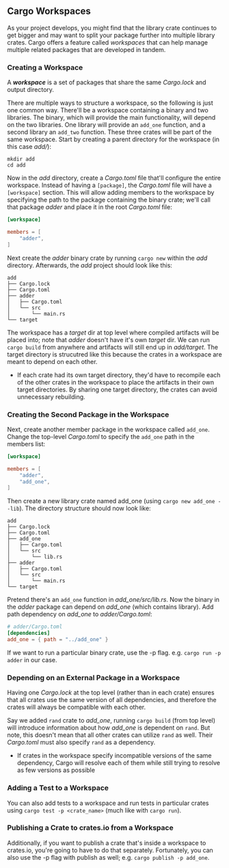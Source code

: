 ## Cargo Workspaces

As your project develops, you might find that the library crate continues to
get bigger and may want to split your package further into multiple library
crates. Cargo offers a feature called *workspaces* that can help manage
multiple related packages that are developed in tandem.

### Creating a Workspace

A ***workspace*** is a set of packages that share the same *Cargo.lock* and
output directory.

There are multiple ways to structure a workspace, so the following is just one
common way. There'll be a workspace containing a binary and two libraries. The
binary, which will provide the main functionality, will depend on the two
libraries. One library will provide an `add_one` function, and a second library
an `add_two` function. These three crates will be part of the same workspace.
Start by creating a parent directory for the workspace (in this case *add/*):
```
mkdir add
cd add
```
Now in the *add* directory, create a *Cargo.toml* file that'll configure the
entire workspace. Instead of having a `[package]`, the *Cargo.toml* file will
have a `[workspace]` section. This will allow adding members to the workspace
by specifying the path to the package containing the binary crate; we'll call
that package *adder* and place it in the root *Cargo.toml* file:
```toml
[workspace]

members = [
    "adder",
]
```
Next create the *adder* binary crate by running `cargo new` within the *add*
directory. Afterwards, the *add* project should look like this:
```
add
├── Cargo.lock
├── Cargo.toml
├── adder
│   ├── Cargo.toml
│   └── src
│       └── main.rs
└── target
```
The workspace has a *target* dir at top level where compiled artifacts will be
placed into; note that *adder* doesn't have it's own *target* dir. We can run
`cargo build` from anywhere and artifacts will still end up in *add/target*.
The target directory is strucutred like this because the crates in a workspace
are meant to depend on each other.
- If each crate had its own target directory, they'd have to recompile each of
  the other crates in the workspace to place the artifacts in their own target
  directories. By sharing one target directory, the crates can avoid
  unnecessary rebuilding.

### Creating the Second Package in the Workspace

Next, create another member package in the workspace called `add_one`. Change
the top-level *Cargo.toml* to specify the `add_one` path in the members list:
```toml
[workspace]

members = [
    "adder",
    "add_one",
]
```
Then create a new library crate named add_one (using `cargo new add_one
--lib`). The directory structure should now look like:
```
add
├── Cargo.lock
├── Cargo.toml
├── add_one
│   ├── Cargo.toml
│   └── src
│       └── lib.rs
├── adder
│   ├── Cargo.toml
│   └── src
│       └── main.rs
└── target
```
Pretend there's an `add_one` function in *add_one/src/lib.rs*. Now the binary
in the *adder* package can depend on *add_one* (which contains library). Add
path dependency on *add_one* to *adder/Cargo.toml*:
```toml
# adder/Cargo.toml
[dependencies]
add_one = { path = "../add_one" }
```
If we want to run a particular binary crate, use the -p flag. e.g.
`cargo run -p adder` in our case.

### Depending on an External Package in a Workspace

Having one *Cargo.lock* at the top level (rather than in each crate) ensures
that all crates use the same version of all dependencies, and therefore the
crates will always be compatible with each other.

Say we added `rand` crate to *add_one*, running `cargo build` (from top level)
will introduce information about how *add_one* is dependent on `rand`. But
note, this doesn't mean that all other crates can utilize `rand` as well. Their
*Cargo.toml* must also specify `rand` as a dependency.
- If crates in the workspace specify incompatible versions of the same
  dependency, Cargo will resolve each of them while still trying to resolve as
  few versions as possible
  
### Adding a Test to a Workspace

You can also add tests to a workspace and run tests in particular crates using
`cargo test -p <crate_name>` (much like with `cargo run`).

### Publishing a Crate to crates.io from a Workspace

Additionally, if you want to publish a crate that's inside a workspace to
crates.io, you're going to have to do that separately. Fortunately, you can
also use the -p flag with publish as well; e.g. `cargo publish -p add_one`.